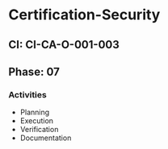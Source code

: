 # Certification-Security

## CI: CI-CA-O-001-003
## Phase: 07

### Activities
- Planning
- Execution
- Verification
- Documentation
